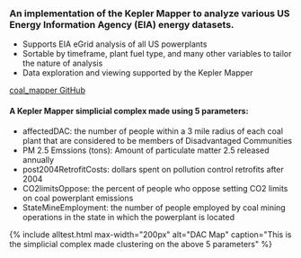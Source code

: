 ### An implementation of the Kepler Mapper to analyze various US Energy Information Agency (EIA) energy datasets.
- Supports EIA eGrid analysis of all US powerplants
- Sortable by timeframe, plant fuel type, and many other variables to tailor the nature of analysis
- Data exploration and viewing supported by the Kepler Mapper

[coal_mapper GitHub](https://github.com/sgathrid/coal_mapper)

#### A Kepler Mapper simplicial complex made using 5 parameters:
- affectedDAC: the number of people within a 3 mile radius of each coal plant that are considered to be members of Disadvantaged Communities
- PM 2.5 Emssions (tons): Amount of particulate matter 2.5 released annually
- post2004RetrofitCosts: dollars spent on pollution control retrofits after 2004
- CO2limitsOppose: the percent of people who oppose setting CO2 limits on coal powerplant emissions
- StateMineEmployment: the number of people employed by coal mining operations in the state in which the powerplant is located

{% include alltest.html max-width="200px" alt="DAC Map"
caption="This is the simplicial complex made clustering on the above 5 parameters" %}
